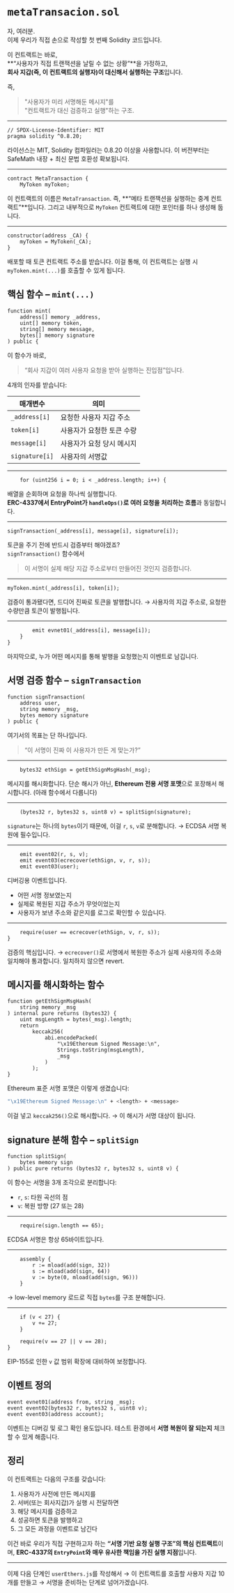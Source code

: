 # `metaTransacion.sol`

자, 여러분.  
이제 우리가 직접 손으로 작성할 첫 번째 Solidity 코드입니다.

이 컨트랙트는 바로,  
**“사용자가 직접 트랜잭션을 날릴 수 없는 상황”**을 가정하고,  
**회사 지갑(즉, 이 컨트랙트의 실행자)이 대신해서 실행하는 구조**입니다.

즉,

> "사용자가 미리 서명해둔 메시지"를  
> "컨트랙트가 대신 검증하고 실행"하는 구조.

---

```solidity
// SPDX-License-Identifier: MIT
pragma solidity ^0.8.20;
```

라이선스는 MIT,
Solidity 컴파일러는 0.8.20 이상을 사용합니다.
이 버전부터는 SafeMath 내장 + 최신 문법 호환성 확보됩니다.

---

```solidity
contract MetaTransaction {
    MyToken myToken;
```

이 컨트랙트의 이름은 `MetaTransaction`.
즉, **“메타 트랜잭션을 실행하는 중계 컨트랙트”**입니다.
그리고 내부적으로 `MyToken` 컨트랙트에 대한 포인터를 하나 생성해 둡니다.

---

```solidity
constructor(address _CA) {
    myToken = MyToken(_CA);
}
```

배포할 때 토큰 컨트랙트 주소를 받습니다.
이걸 통해, 이 컨트랙트는 실행 시 `myToken.mint(...)`를 호출할 수 있게 됩니다.

## 핵심 함수 – `mint(...)`

```solidity
function mint(
    address[] memory _address,
    uint[] memory token,
    string[] memory message,
    bytes[] memory signature
) public {
```

이 함수가 바로,

> “회사 지갑이 여러 사용자 요청을 받아 실행하는 진입점”입니다.

4개의 인자를 받습니다:

| 매개변수       | 의미                      |
| -------------- | ------------------------- |
| `_address[i]`  | 요청한 사용자 지갑 주소   |
| `token[i]`     | 사용자가 요청한 토큰 수량 |
| `message[i]`   | 사용자가 요청 당시 메시지 |
| `signature[i]` | 사용자의 서명값           |

---

```solidity
    for (uint256 i = 0; i < _address.length; i++) {
```

배열을 순회하며 요청을 하나씩 실행합니다.  
**ERC-4337에서 EntryPoint가 `handleOps()`로 여러 요청을 처리하는 흐름**과 동일합니다.

---

```solidity
signTransaction(_address[i], message[i], signature[i]);
```

토큰을 주기 전에 반드시 검증부터 해야겠죠?  
`signTransaction()` 함수에서

> 이 서명이 실제 해당 지갑 주소로부터 만들어진 것인지 검증합니다.

---

```solidity
myToken.mint(_address[i], token[i]);
```

검증이 통과됐다면,
드디어 진짜로 토큰을 발행합니다.
→ 사용자의 지갑 주소로, 요청한 수량만큼 토큰이 발행됩니다.

---

```solidity
        emit evnet01(_address[i], message[i]);
    }
}
```

마지막으로, 누가 어떤 메시지를 통해 발행을 요청했는지 이벤트로 남깁니다.

## 서명 검증 함수 – `signTransaction`

```solidity
function signTransaction(
    address user,
    string memory _msg,
    bytes memory signature
) public {
```

여기서의 목표는 단 하나입니다.

> “이 서명이 진짜 이 사용자가 만든 게 맞는가?”

---

```solidity
    bytes32 ethSign = getEthSignMsgHash(_msg);
```

메시지를 해시화합니다.
단순 해시가 아닌, **Ethereum 전용 서명 포맷**으로 포장해서 해시합니다.
(아래 함수에서 다룹니다)

---

```solidity
    (bytes32 r, bytes32 s, uint8 v) = splitSign(signature);
```

`signature`는 하나의 `bytes`이기 때문에,
이걸 `r`, `s`, `v`로 분해합니다.
→ ECDSA 서명 복원에 필수입니다.

---

```solidity
    emit event02(r, s, v);
    emit event03(ecrecover(ethSign, v, r, s));
    emit event03(user);
```

디버깅용 이벤트입니다.

- 어떤 서명 정보였는지
- 실제로 복원된 지갑 주소가 무엇이었는지
- 사용자가 보낸 주소와 같은지를 로그로 확인할 수 있습니다.

---

```solidity
    require(user == ecrecover(ethSign, v, r, s));
}
```

검증의 핵심입니다.
→ `ecrecover()`로 서명에서 복원한 주소가 실제 사용자의 주소와 일치해야 통과합니다.
일치하지 않으면 revert.

## 메시지를 해시화하는 함수

```solidity
function getEthSignMsgHash(
    string memory _msg
) internal pure returns (bytes32) {
    uint msgLength = bytes(_msg).length;
    return
        keccak256(
            abi.encodePacked(
                "\x19Ethereum Signed Message:\n",
                Strings.toString(msgLength),
                _msg
            )
        );
}
```

Ethereum 표준 서명 포맷은 이렇게 생겼습니다:

```sh
"\x19Ethereum Signed Message:\n" + <length> + <message>
```

이걸 넣고 `keccak256()`으로 해시합니다.
→ 이 해시가 서명 대상이 됩니다.

## signature 분해 함수 – `splitSign`

```solidity
function splitSign(
    bytes memory sign
) public pure returns (bytes32 r, bytes32 s, uint8 v) {
```

이 함수는 서명을 3개 조각으로 분리합니다:

- `r`, `s`: 타원 곡선의 점
- `v`: 복원 방향 (27 또는 28)

---

```solidity
    require(sign.length == 65);
```

ECDSA 서명은 항상 65바이트입니다.

---

```solidity
    assembly {
        r := mload(add(sign, 32))
        s := mload(add(sign, 64))
        v := byte(0, mload(add(sign, 96)))
    }
```

→ low-level memory 로드로 직접 `bytes`를 구조 분해합니다.

---

```solidity
    if (v < 27) {
        v += 27;
    }

    require(v == 27 || v == 28);
}
```

EIP-155로 인한 `v` 값 범위 확장에 대비하여 보정합니다.

## 이벤트 정의

```solidity
event evnet01(address from, string _msg);
event event02(bytes32 r, bytes32 s, uint8 v);
event event03(address account);
```

이벤트는 디버깅 및 로그 확인 용도입니다.
테스트 환경에서 **서명 복원이 잘 되는지** 체크할 수 있게 해줍니다.

## 정리

이 컨트랙트는 다음의 구조를 갖습니다:

1. 사용자가 사전에 만든 메시지를
2. 서버(또는 회사지갑)가 실행 시 전달하면
3. 해당 메시지를 검증하고
4. 성공하면 토큰을 발행하고
5. 그 모든 과정을 이벤트로 남긴다

이건 바로 우리가 직접 구현하고자 하는
**“서명 기반 요청 실행 구조”의 핵심 컨트랙트**이며,
**ERC-4337의 `EntryPoint`와 매우 유사한 책임을 가진 실행 지점**입니다.

---

이제 다음 단계인
`userEthers.js`를 작성해서
→ 이 컨트랙트를 호출할 사용자 지갑 10개를 만들고
→ 서명을 준비하는 단계로 넘어가겠습니다.
